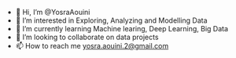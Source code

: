 - 👋 Hi, I’m @YosraAouini
- 👀 I’m interested in Exploring, Analyzing and Modelling Data
- 🌱 I’m currently learning Machine learing, Deep Learning, Big Data 
- 💞️ I’m looking to collaborate on data projects 
- 📫 How to reach me yosra.aouini.2@gmail.com

<!---
YosraAouini/YosraAouini is a ✨ special ✨ repository because its `README.md` (this file) appears on your GitHub profile.
You can click the Preview link to take a look at your changes.
--->
